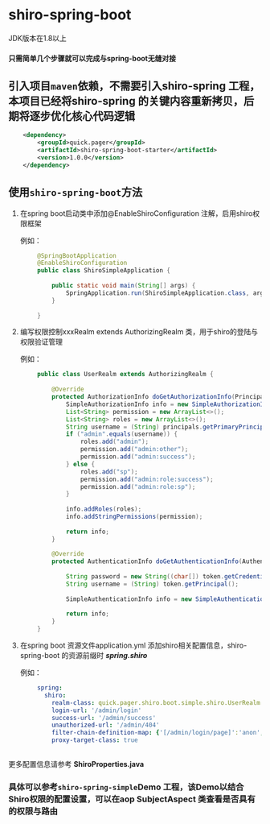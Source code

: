# shiro-spring-boot
JDK版本在1.8以上
#### 只需简单几个步骤就可以完成与spring-boot无缝对接
## 引入项目<code>maven</code>依赖，不需要引入shiro-spring 工程，本项目已经将shiro-spring 的关键内容重新拷贝，后期将逐步优化核心代码逻辑

```xml
	<dependency>
	    <groupId>quick.pager</groupId>
	    <artifactId>shiro-spring-boot-starter</artifactId>
	    <version>1.0.0</version>
	</dependency>
```

## 使用<code>shiro-spring-boot</code>方法
1. 在spring boot启动类中添加@EnableShiroConfiguration 注解，启用shiro权限框架
	
    例如：
    
```java    
        @SpringBootApplication
        @EnableShiroConfiguration
        public class ShiroSimpleApplication {
        
            public static void main(String[] args) {
                SpringApplication.run(ShiroSimpleApplication.class, args);
            }
        
        }
```        
	
2. 编写权限控制xxxRealm extends AuthorizingRealm 类，用于shiro的登陆与权限验证管理

    例如：
    
```java    
        public class UserRealm extends AuthorizingRealm {
        
            @Override
            protected AuthorizationInfo doGetAuthorizationInfo(PrincipalCollection principals) {
                SimpleAuthorizationInfo info = new SimpleAuthorizationInfo();
                List<String> permission = new ArrayList<>();
                List<String> roles = new ArrayList<>();
                String username = (String) principals.getPrimaryPrincipal();
                if ("admin".equals(username)) {
                    roles.add("admin");
                    permission.add("admin:other");
                    permission.add("admin:success");
                } else {
                    roles.add("sp");
                    permission.add("admin:role:success");
                    permission.add("admin:role:sp");
                }
        
                info.addRoles(roles);
                info.addStringPermissions(permission);
        
                return info;
            }
        
            @Override
            protected AuthenticationInfo doGetAuthenticationInfo(AuthenticationToken token) throws AuthenticationException {
        
                String password = new String((char[]) token.getCredentials());
                String username = (String) token.getPrincipal();
        
                SimpleAuthenticationInfo info = new SimpleAuthenticationInfo(username, password, this.getName());
        
                return info;
            }
        }
```

3. 在spring boot 资源文件application.yml 添加shiro相关配置信息，shiro-spring-boot 的资源前缀时 ***spring.shiro*** 

    例如：
    
```yml        
        spring:
          shiro:
            realm-class: quick.pager.shiro.boot.simple.shiro.UserRealm
            login-url: '/admin/login'
            success-url: '/admin/success'
            unauthorized-url: '/admin/404'
            filter-chain-definition-map: {'[/admin/login/page]':'anon','[/admin/login]':'anon','[/admin/logout]':'anon','[/admin/role/**]':'authc,roles[sp]','[/admin/**]':'authc,roles[admin]'}
            proxy-target-class: true
	    
```	    
  更多配置信息请参考 **ShiroProperties.java**

    

### 具体可以参考<code>shiro-spring-simple</code>Demo 工程，该Demo以结合Shiro权限的配置设置，可以在aop SubjectAspect 类查看是否具有的权限与路由
